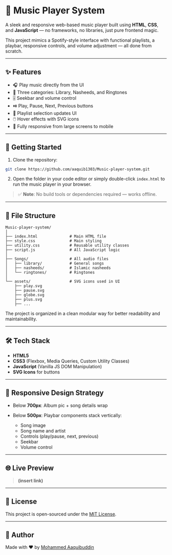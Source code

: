 
# 🎵 Music Player System

A sleek and responsive web-based music player built using **HTML**, **CSS**, and **JavaScript** — no frameworks, no libraries, just pure frontend magic.

This project mimics a Spotify-style interface with functional playlists, a playbar, responsive controls, and volume adjustment — all done from scratch.

---

## ✨ Features

- 🎧 Play music directly from the UI
- 📂 Three categories: Library, Nasheeds, and Ringtones
- 🎚️ Seekbar and volume control
- ⏯️ Play, Pause, Next, Previous buttons
- 💾 Playlist selection updates UI
- 🖱️ Hover effects with SVG icons
- 📱 Fully responsive from large screens to mobile

---

## 🚀 Getting Started

1. Clone the repository:

```bash
git clone https://github.com/aaquib1303/Music-player-system.git
````

2. Open the folder in your code editor or simply double-click `index.html` to run the music player in your browser.

> ✅ **Note**: No build tools or dependencies required — works offline.

---

## 📁 File Structure

```
Music-player-system/
│
├── index.html              # Main HTML file
├── style.css               # Main styling
├── utility.css             # Reusable utility classes
├── script.js               # All JavaScript logic
│
├── Songs/                  # All audio files
│   ├── library/            # General songs
│   ├── nasheeds/           # Islamic nasheeds
│   └── ringtones/          # Ringtones
│
└── assets/                 # SVG icons used in UI
    ├── play.svg
    ├── pause.svg
    ├── globe.svg
    ├── plus.svg
    ├── ...
```

The project is organized in a clean modular way for better readability and maintainability.

---

## 🛠️ Tech Stack

* **HTML5**
* **CSS3** (Flexbox, Media Queries, Custom Utility Classes)
* **JavaScript** (Vanilla JS DOM Manipulation)
* **SVG Icons** for buttons

---

## 📱 Responsive Design Strategy

* Below **700px**: Album pic + song details wrap
* Below **500px**: Playbar components stack vertically:

  * Song image
  * Song name and artist
  * Controls (play/pause, next, previous)
  * Seekbar
  * Volume control

---

## 🌐 Live Preview

> **(insert link)**

---

## 📄 License

This project is open-sourced under the [MIT License](https://opensource.org/licenses/MIT).

---

## 🙌 Author

Made with ❤️ by [Mohammed Aaquibuddin](https://github.com/aaquib1303)


